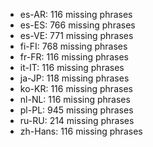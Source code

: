 - es-AR: 116 missing phrases
- es-ES: 766 missing phrases
- es-VE: 771 missing phrases
- fi-FI: 768 missing phrases
- fr-FR: 116 missing phrases
- it-IT: 116 missing phrases
- ja-JP: 118 missing phrases
- ko-KR: 116 missing phrases
- nl-NL: 116 missing phrases
- pl-PL: 945 missing phrases
- ru-RU: 214 missing phrases
- zh-Hans: 116 missing phrases

